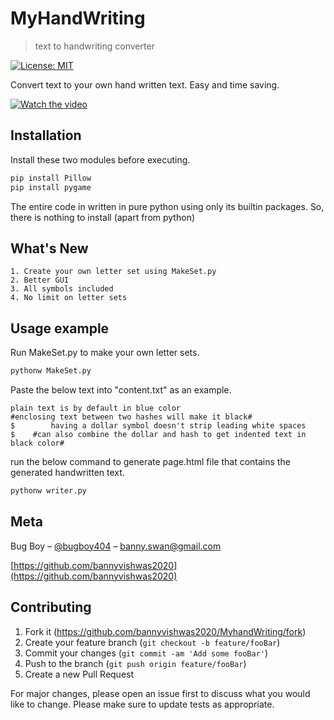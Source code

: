 # MyHandWriting

> text to handwriting converter

[![License: MIT](https://img.shields.io/badge/License-MIT-yellow.svg)](https://opensource.org/licenses/MIT)

Convert text to your own hand written text. Easy and time saving.

[![Watch the video](https://img.youtube.com/vi/n1GBJ7KPms8/maxresdefault.jpg)](https://youtu.be/n1GBJ7KPms8)

## Installation
Install these two modules before executing.
```bash
pip install Pillow
pip install pygame
```
The entire code in written in pure python using only its builtin packages. So, there is nothing to install (apart from python)

## What's New
```
1. Create your own letter set using MakeSet.py
2. Better GUI
3. All symbols included
4. No limit on letter sets

```

## Usage example

Run MakeSet.py to make your own letter sets.
```Python
pythonw MakeSet.py
```
Paste the below text into "content.txt" as an example.

```
plain text is by default in blue color
#enclosing text between two hashes will make it black#
$        having a dollar symbol doesn't strip leading white spaces
$    #can also combine the dollar and hash to get indented text in black color#
```

run the below command to generate page.html file that contains the generated handwritten text.

```Python
pythonw writer.py
```

## Meta

Bug Boy – [@bugboy404](https://www.reddit.com/u/bugboy404) – banny.swan@gmail.com

[https://github.com/bannyvishwas2020](https://github.com/bannyvishwas2020)

## Contributing

1. Fork it (<https://github.com/bannyvishwas2020/MyhandWriting/fork>)
2. Create your feature branch (`git checkout -b feature/fooBar`)
3. Commit your changes (`git commit -am 'Add some fooBar'`)
4. Push to the branch (`git push origin feature/fooBar`)
5. Create a new Pull Request

For major changes, please open an issue first to discuss what you would like to change. Please make sure to update tests as appropriate.
